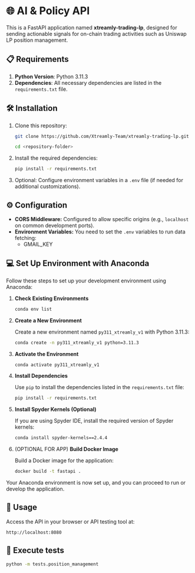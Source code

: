 # 🌐 AI & Policy API

This is a FastAPI application named **xtreamly-trading-lp**, designed for sending actionable signals for on-chain trading activities such as Uniswap LP position management.

## 📋 Requirements

1. **Python Version**: Python 3.11.3
2. **Dependencies**: All necessary dependencies are listed in the `requirements.txt` file.

## 🛠 Installation

1. Clone this repository:

   ```bash
   git clone https://github.com/Xtreamly-Team/xtreamly-trading-lp.git
   ```

   ```bash
   cd <repository-folder>
   ```

2. Install the required dependencies:

   ```bash
   pip install -r requirements.txt
   ```

3. Optional: Configure environment variables in a `.env` file (if needed for additional customizations).

## ⚙️ Configuration

- **CORS Middleware:** Configured to allow specific origins (e.g., `localhost` on common development ports).
- **Environment Variables:** You need to set the `.env` variables to run data fetching:
  - GMAIL_KEY

## 💻 Set Up Environment with Anaconda

Follow these steps to set up your development environment using Anaconda:

1. **Check Existing Environments**

   ```bash
   conda env list
   ```

2. **Create a New Environment**

   Create a new environment named `py311_xtreamly_v1` with Python 3.11.3:

   ```bash
   conda create -n py311_xtreamly_v1 python=3.11.3
   ```

3. **Activate the Environment**

   ```bash
   conda activate py311_xtreamly_v1
   ```

4. **Install Dependencies**

   Use `pip` to install the dependencies listed in the `requirements.txt` file:

   ```bash
   pip install -r requirements.txt
   ```

5. **Install Spyder Kernels (Optional)**

   If you are using Spyder IDE, install the required version of Spyder kernels:

   ```bash
   conda install spyder-kernels==2.4.4
   ```

6. (OPTIONAL FOR APP) **Build Docker Image**

   Build a Docker image for the application:

   ```bash
   docker build -t fastapi .
   ```

Your Anaconda environment is now set up, and you can proceed to run or develop the application.


## 🚀 Usage

Access the API in your browser or API testing tool at:

   ```
   http://localhost:8080
   ```

## 🚀 Execute tests

   ```bash
   python -m tests.position_management 
   ```

